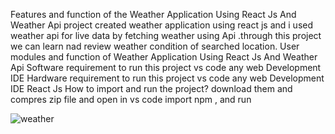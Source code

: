 Features and function of the Weather Application Using React Js And Weather Api project
 created weather application using react js and i used weather api for live data by fetching weather using Api .through this  project we can learn nad review weather condition of searched location.
User modules and function of Weather Application Using React Js And Weather Api
Software requirement to run this project
vs code
any web Development IDE
Hardware requirement to run this project
vs code
any web Development IDE
React Js
How to import and run the project?
download them and compres zip file and open in vs code import npm  , and run

![weather](https://github.com/user-attachments/assets/4e60271c-0364-4a56-80ae-05414e47c558)
